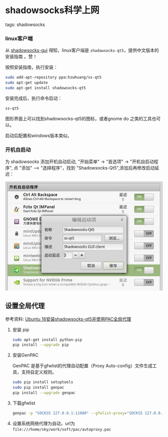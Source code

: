 # shadowsocks科学上网

tags: shadowsocks

### linux客户端

从 [shadowsocks-gui](https://github.com/shadowsocks/shadowsocks-gui) 得知，linux客户端是 `shadowsocks-qt5`，提供中文版本的安装指南 。赞！

按照安装指南，执行安装：

```bash
sudo add-apt-repository ppa:hzwhuang/ss-qt5
sudo apt-get update
sudo apt-get install shadowsocks-qt5
```

安装完成后，执行命令启动：

```bash
ss-qt5
```

图形界面上可以找到shadowsocks-qt5的图标，或者gnome do 之类的工具也可以。

启动后配置和windows版本类似。

### 开机自启动

为 shadowsocks 添加开机自动启动, "开始菜单" -> "首选项" -> "开机自启动程序", 点 "添加" --> "选择程序"，找到 "Shadowsocks-Qt5",添加后再修改启动延迟：

![](images/shadowsocks_startup.jpg)

## 设置全局代理

参考资料: [Ubuntu 16安装shadowsocks-qt5并使用PAC全局代理](https://www.litcc.com/2016/12/29/Ubuntu16-shadowsocks-pac/)

1. 安装 pip

	```bash
	sudo apt-get install python-pip
	pip install --upgrade pip
	```

2. 安装GenPAC

	GenPAC 是基于gfwlist的代理自动配置（Proxy Auto-config）文件生成工具，支持自定义规则。

	```bash
	sudo pip install setuptools
	sudo pip install genpac
	pip install --upgrade genpac
	```

3. 下载gfwlist

	```bash
	genpac -p "SOCKS5 127.0.0.1:11080" --gfwlist-proxy="SOCKS5 127.0.0.1:11080" --gfwlist-url=https://raw.githubusercontent.com/gfwlist/gfwlist/master/gfwlist.txt --output="/home/sky/work/soft/pac/autoproxy.pac"
    ```

4. 设置系统网络代理为自动，url为 `file:///home/sky/work/soft/pac/autoproxy.pac`